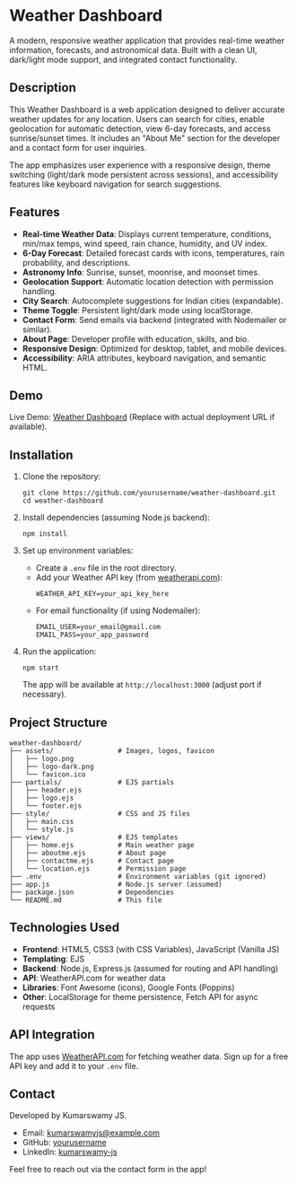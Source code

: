 # Weather Dashboard

A modern, responsive weather application that provides real-time weather information, forecasts, and astronomical data. Built with a clean UI, dark/light mode support, and integrated contact functionality.

## Description

This Weather Dashboard is a web application designed to deliver accurate weather updates for any location. Users can search for cities, enable geolocation for automatic detection, view 6-day forecasts, and access sunrise/sunset times. It includes an "About Me" section for the developer and a contact form for user inquiries.

The app emphasizes user experience with a responsive design, theme switching (light/dark mode persistent across sessions), and accessibility features like keyboard navigation for search suggestions.

## Features

- **Real-time Weather Data**: Displays current temperature, conditions, min/max temps, wind speed, rain chance, humidity, and UV index.
- **6-Day Forecast**: Detailed forecast cards with icons, temperatures, rain probability, and descriptions.
- **Astronomy Info**: Sunrise, sunset, moonrise, and moonset times.
- **Geolocation Support**: Automatic location detection with permission handling.
- **City Search**: Autocomplete suggestions for Indian cities (expandable).
- **Theme Toggle**: Persistent light/dark mode using localStorage.
- **Contact Form**: Send emails via backend (integrated with Nodemailer or similar).
- **About Page**: Developer profile with education, skills, and bio.
- **Responsive Design**: Optimized for desktop, tablet, and mobile devices.
- **Accessibility**: ARIA attributes, keyboard navigation, and semantic HTML.

## Demo

Live Demo: [Weather Dashboard](https://weather-uhj7.onrender.com) (Replace with actual deployment URL if available).

## Installation

1. Clone the repository:

   ```
   git clone https://github.com/yourusername/weather-dashboard.git
   cd weather-dashboard
   ```

2. Install dependencies (assuming Node.js backend):

   ```
   npm install
   ```

3. Set up environment variables:

   - Create a `.env` file in the root directory.
   - Add your Weather API key (from [weatherapi.com](https://www.weatherapi.com/)):
     ```
     WEATHER_API_KEY=your_api_key_here
     ```
   - For email functionality (if using Nodemailer):
     ```
     EMAIL_USER=your_email@gmail.com
     EMAIL_PASS=your_app_password
     ```

4. Run the application:
   ```
   npm start
   ```
   The app will be available at `http://localhost:3000` (adjust port if necessary).

## Project Structure

```
weather-dashboard/
├── assets/                # Images, logos, favicon
│   ├── logo.png
│   ├── logo-dark.png
│   └── favicon.ico
├── partials/              # EJS partials
│   ├── header.ejs
│   ├── logo.ejs
│   └── footer.ejs
├── style/                 # CSS and JS files
│   ├── main.css
│   └── style.js
├── views/                 # EJS templates
│   ├── home.ejs           # Main weather page
│   ├── aboutme.ejs        # About page
│   ├── contactme.ejs      # Contact page
│   └── location.ejs       # Permission page
├── .env                   # Environment variables (git ignored)
├── app.js                 # Node.js server (assumed)
├── package.json           # Dependencies
└── README.md              # This file
```

## Technologies Used

- **Frontend**: HTML5, CSS3 (with CSS Variables), JavaScript (Vanilla JS)
- **Templating**: EJS
- **Backend**: Node.js, Express.js (assumed for routing and API handling)
- **API**: WeatherAPI.com for weather data
- **Libraries**: Font Awesome (icons), Google Fonts (Poppins)
- **Other**: LocalStorage for theme persistence, Fetch API for async requests

## API Integration

The app uses [WeatherAPI.com](https://www.weatherapi.com/) for fetching weather data. Sign up for a free API key and add it to your `.env` file.

## Contact

Developed by Kumarswamy JS.

- Email: kumarswamyjs@example.com
- GitHub: [yourusername](https://github.com/yourusername)
- LinkedIn: [kumarswamy-js](https://linkedin.com/in/kumarswamy-js)

Feel free to reach out via the contact form in the app!
